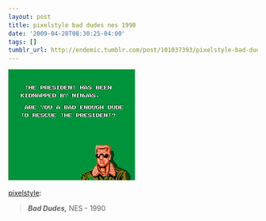 ```yaml
---
layout: post
title: pixelstyle bad dudes nes 1990
date: '2009-04-28T08:30:25-04:00'
tags: []
tumblr_url: http://endemic.tumblr.com/post/101037393/pixelstyle-bad-dudes-nes-1990
---
```

 ![](/tumblr_files/xq4qFDrhnmsuxt267gYwNXkAo1_400.gif)  

[pixelstyle](http://pixelstyle.tumblr.com/post/100770114/bad-dudes-nes-1990):

> **_Bad Dudes,_** NES - 1990
